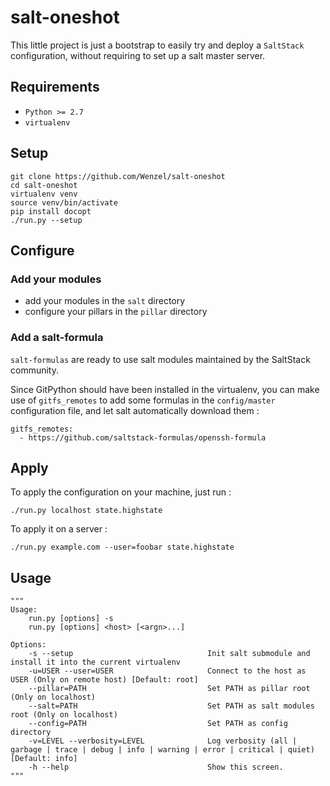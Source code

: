 salt-oneshot
============

This little project is just a bootstrap to easily try and deploy 
a `SaltStack` configuration, without requiring to set up a salt master server.

Requirements
------------

- `Python >= 2.7`
- `virtualenv`

Setup
-----

    git clone https://github.com/Wenzel/salt-oneshot
    cd salt-oneshot
    virtualenv venv
    source venv/bin/activate
    pip install docopt
    ./run.py --setup

Configure
---------

### Add your modules

- add your modules in the `salt` directory
- configure your pillars in the `pillar` directory

### Add a salt-formula

`salt-formulas` are ready to use salt modules maintained by the SaltStack community.

Since GitPython should have been installed in the virtualenv, you can make 
use of `gitfs_remotes` to add some formulas in the `config/master`
configuration file, and let salt automatically download them :

    gitfs_remotes:
      - https://github.com/saltstack-formulas/openssh-formula

Apply
-----

To apply the configuration on your machine, just run :

    ./run.py localhost state.highstate

To apply it on a server :

    ./run.py example.com --user=foobar state.highstate


Usage
-----

    """
    Usage:
        run.py [options] -s
        run.py [options] <host> [<argn>...]

    Options:
        -s --setup                              Init salt submodule and install it into the current virtualenv
        -u=USER --user=USER                     Connect to the host as USER (Only on remote host) [Default: root]
        --pillar=PATH                           Set PATH as pillar root (Only on localhost)
        --salt=PATH                             Set PATH as salt modules root (Only on localhost)
        --config=PATH                           Set PATH as config directory
        -v=LEVEL --verbosity=LEVEL              Log verbosity (all | garbage | trace | debug | info | warning | error | critical | quiet) [Default: info]
        -h --help                               Show this screen.
    """
